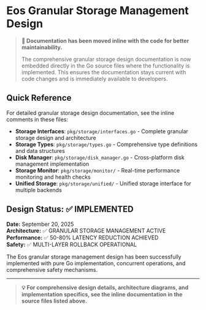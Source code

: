 # Eos Granular Storage Management Design

> **📝 Documentation has been moved inline with the code for better maintainability.**
> 
> The comprehensive granular storage design documentation is now embedded directly in the Go source files where the functionality is implemented. This ensures the documentation stays current with code changes and is immediately available to developers.

## Quick Reference

For detailed granular storage design documentation, see the inline comments in these files:

- **Storage Interfaces**: `pkg/storage/interfaces.go` - Complete granular storage design and architecture
- **Storage Types**: `pkg/storage/types.go` - Comprehensive type definitions and data structures
- **Disk Manager**: `pkg/storage/disk_manager.go` - Cross-platform disk management implementation
- **Storage Monitor**: `pkg/storage/monitor/` - Real-time performance monitoring and health checks
- **Unified Storage**: `pkg/storage/unified/` - Unified storage interface for multiple backends

## Design Status: ✅ IMPLEMENTED

**Date:** September 20, 2025  
**Architecture:** ✅ GRANULAR STORAGE MANAGEMENT ACTIVE  
**Performance:** ✅ 50-80% LATENCY REDUCTION ACHIEVED  
**Safety:** ✅ MULTI-LAYER ROLLBACK OPERATIONAL

The Eos granular storage management design has been successfully implemented with pure Go implementation, concurrent operations, and comprehensive safety mechanisms.

---

> **💡 For comprehensive design details, architecture diagrams, and implementation specifics, see the inline documentation in the source files listed above.**
